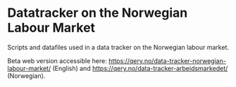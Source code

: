 # Datatracker on the Norwegian Labour Market 

Scripts and datafiles used in a data tracker on the Norwegian labour market. 

Beta web version accessible here: https://qery.no/data-tracker-norwegian-labour-market/ (English) and https://qery.no/data-tracker-arbeidsmarkedet/ (Norwegian). 
